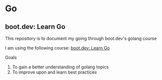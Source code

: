 # Go

## boot.dev: Learn Go

This repository is to document my going through boot.dev's golang course

I am using the following course: [boot.dev: Learn Go](https://www.boot.dev/courses/learn-golang)

Goals
1. To gain a better understanding of golang topics
2. To improve upon and learn best practices
